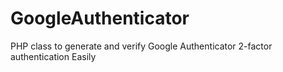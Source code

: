 # GoogleAuthenticator
PHP class to generate and verify Google Authenticator 2-factor authentication Easily
